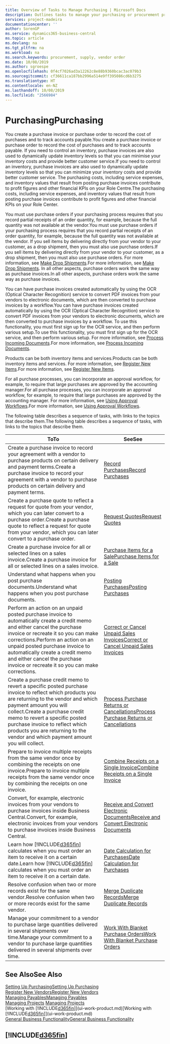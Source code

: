 ```yaml
---
title: Overview of Tasks to Manage Purchasing | Microsoft Docs
description: Outlines tasks to manage your purchasing or procurement processes, including how purchase invoices and purchase orders work.
services: project-madeira
documentationcenter: ''
author: SorenGP
ms.service: dynamics365-business-central
ms.topic: article
ms.devlang: na
ms.tgt_pltfrm: na
ms.workload: na
ms.search.keywords: procurement, supply, vendor order
ms.date: 10/08/2019
ms.author: sgroespe
ms.openlocfilehash: 0f4cf7026ad3a12262c8e88b9360bcac3ac079b3
ms.sourcegitcommit: cf36611ca187bb2996a514e9ff395086cd6b3275
ms.translationtype: HT
ms.contentlocale: en-NZ
ms.lasthandoff: 10/08/2019
ms.locfileid: "2566984"
---
```

# <a name="purchasing"></a><span data-ttu-id="aa3e4-103">Purchasing</span><span class="sxs-lookup"><span data-stu-id="aa3e4-103">Purchasing</span></span>
<span data-ttu-id="aa3e4-104">You create a purchase invoice or purchase order to record the cost of purchases and to track accounts payable.</span><span class="sxs-lookup"><span data-stu-id="aa3e4-104">You create a purchase invoice or purchase order to record the cost of purchases and to track accounts payable.</span></span> <span data-ttu-id="aa3e4-105">If you need to control an inventory, purchase invoices are also used to dynamically update inventory levels so that you can minimise your inventory costs and provide better customer service.</span><span class="sxs-lookup"><span data-stu-id="aa3e4-105">If you need to control an inventory, purchase invoices are also used to dynamically update inventory levels so that you can minimize your inventory costs and provide better customer service.</span></span> <span data-ttu-id="aa3e4-106">The purchasing costs, including service expenses, and inventory values that result from posting purchase invoices contribute to profit figures and other financial KPIs on your Role Centre.</span><span class="sxs-lookup"><span data-stu-id="aa3e4-106">The purchasing costs, including service expenses, and inventory values that result from posting purchase invoices contribute to profit figures and other financial KPIs on your Role Center.</span></span>

<span data-ttu-id="aa3e4-107">You must use purchase orders if your purchasing process requires that you record partial receipts of an order quantity, for example, because the full quantity was not available at the vendor.</span><span class="sxs-lookup"><span data-stu-id="aa3e4-107">You must use purchase orders if your purchasing process requires that you record partial receipts of an order quantity, for example, because the full quantity was not available at the vendor.</span></span> <span data-ttu-id="aa3e4-108">If you sell items by delivering directly from your vendor to your customer, as a drop shipment, then you must also use purchase orders.</span><span class="sxs-lookup"><span data-stu-id="aa3e4-108">If you sell items by delivering directly from your vendor to your customer, as a drop shipment, then you must also use purchase orders.</span></span> <span data-ttu-id="aa3e4-109">For more information, see [Make Drop Shipments](sales-how-drop-shipment.md).</span><span class="sxs-lookup"><span data-stu-id="aa3e4-109">For more information, see [Make Drop Shipments](sales-how-drop-shipment.md).</span></span> <span data-ttu-id="aa3e4-110">In all other aspects, purchase orders work the same way as purchase invoices.</span><span class="sxs-lookup"><span data-stu-id="aa3e4-110">In all other aspects, purchase orders work the same way as purchase invoices.</span></span>

<span data-ttu-id="aa3e4-111">You can have purchase invoices created automatically by using the OCR (Optical Character Recognition) service to convert PDF invoices from your vendors to electronic documents, which are then converted to purchase invoices by a workflow.</span><span class="sxs-lookup"><span data-stu-id="aa3e4-111">You can have purchase invoices created automatically by using the OCR (Optical Character Recognition) service to convert PDF invoices from your vendors to electronic documents, which are then converted to purchase invoices by a workflow.</span></span> <span data-ttu-id="aa3e4-112">To use this functionality, you must first sign up for the OCR service, and then perform various setup.</span><span class="sxs-lookup"><span data-stu-id="aa3e4-112">To use this functionality, you must first sign up for the OCR service, and then perform various setup.</span></span> <span data-ttu-id="aa3e4-113">For more information, see [Process Incoming Documents](across-process-income-documents.md).</span><span class="sxs-lookup"><span data-stu-id="aa3e4-113">For more information, see [Process Incoming Documents](across-process-income-documents.md).</span></span>      

<span data-ttu-id="aa3e4-114">Products can be both inventory items and services.</span><span class="sxs-lookup"><span data-stu-id="aa3e4-114">Products can be both inventory items and services.</span></span> <span data-ttu-id="aa3e4-115">For more information, see [Register New Items](inventory-how-register-new-items.md).</span><span class="sxs-lookup"><span data-stu-id="aa3e4-115">For more information, see [Register New Items](inventory-how-register-new-items.md).</span></span>

<span data-ttu-id="aa3e4-116">For all purchase processes, you can incorporate an approval workflow, for example, to require that large purchases are approved by the accounting manager.</span><span class="sxs-lookup"><span data-stu-id="aa3e4-116">For all purchase processes, you can incorporate an approval workflow, for example, to require that large purchases are approved by the accounting manager.</span></span> <span data-ttu-id="aa3e4-117">For more information, see [Using Approval Workflows](across-how-use-approval-workflows.md).</span><span class="sxs-lookup"><span data-stu-id="aa3e4-117">For more information, see [Using Approval Workflows](across-how-use-approval-workflows.md).</span></span>

<span data-ttu-id="aa3e4-118">The following table describes a sequence of tasks, with links to the topics that describe them.</span><span class="sxs-lookup"><span data-stu-id="aa3e4-118">The following table describes a sequence of tasks, with links to the topics that describe them.</span></span>

| <span data-ttu-id="aa3e4-119">To</span><span class="sxs-lookup"><span data-stu-id="aa3e4-119">To</span></span> | <span data-ttu-id="aa3e4-120">See</span><span class="sxs-lookup"><span data-stu-id="aa3e4-120">See</span></span> |
| --- | --- |
| <span data-ttu-id="aa3e4-121">Create a purchase invoice to record your agreement with a vendor to purchase products on certain delivery and payment terms.</span><span class="sxs-lookup"><span data-stu-id="aa3e4-121">Create a purchase invoice to record your agreement with a vendor to purchase products on certain delivery and payment terms.</span></span> |[<span data-ttu-id="aa3e4-122">Record Purchases</span><span class="sxs-lookup"><span data-stu-id="aa3e4-122">Record Purchases</span></span>](purchasing-how-record-purchases.md) |
|<span data-ttu-id="aa3e4-123">Create a purchase quote to reflect a request for quote from your vendor, which you can later convert to a purchase order.</span><span class="sxs-lookup"><span data-stu-id="aa3e4-123">Create a purchase quote to reflect a request for quote from your vendor, which you can later convert to a purchase order.</span></span>|[<span data-ttu-id="aa3e4-124">Request Quotes</span><span class="sxs-lookup"><span data-stu-id="aa3e4-124">Request Quotes</span></span>](purchasing-how-request-quotes.md)|
| <span data-ttu-id="aa3e4-125">Create a purchase invoice for all or selected lines on a sales invoice.</span><span class="sxs-lookup"><span data-stu-id="aa3e4-125">Create a purchase invoice for all or selected lines on a sales invoice.</span></span> |[<span data-ttu-id="aa3e4-126">Purchase Items for a Sale</span><span class="sxs-lookup"><span data-stu-id="aa3e4-126">Purchase Items for a Sale</span></span>](purchasing-how-purchase-products-sale.md) |
|<span data-ttu-id="aa3e4-127">Understand what happens when you post purchase documents.</span><span class="sxs-lookup"><span data-stu-id="aa3e4-127">Understand what happens when you post purchase documents.</span></span>|[<span data-ttu-id="aa3e4-128">Posting Purchases</span><span class="sxs-lookup"><span data-stu-id="aa3e4-128">Posting Purchases</span></span>](ui-post-purchases.md)|
| <span data-ttu-id="aa3e4-129">Perform an action on an unpaid posted purchase invoice to automatically create a credit memo and either cancel the purchase invoice or recreate it so you can make corrections.</span><span class="sxs-lookup"><span data-stu-id="aa3e4-129">Perform an action on an unpaid posted purchase invoice to automatically create a credit memo and either cancel the purchase invoice or recreate it so you can make corrections.</span></span> |[<span data-ttu-id="aa3e4-130">Correct or Cancel Unpaid Sales Invoices</span><span class="sxs-lookup"><span data-stu-id="aa3e4-130">Correct or Cancel Unpaid Sales Invoices</span></span>](purchasing-how-correct-cancel-unpaid-purchase-invoices.md) |
| <span data-ttu-id="aa3e4-131">Create a purchase credit memo to revert a specific posted purchase invoice to reflect which products you are returning to the vendor and which payment amount you will collect.</span><span class="sxs-lookup"><span data-stu-id="aa3e4-131">Create a purchase credit memo to revert a specific posted purchase invoice to reflect which products you are returning to the vendor and which payment amount you will collect.</span></span> |[<span data-ttu-id="aa3e4-132">Process Purchase Returns or Cancellations</span><span class="sxs-lookup"><span data-stu-id="aa3e4-132">Process Purchase Returns or Cancellations</span></span>](purchasing-how-register-new-vendors.md) |
|<span data-ttu-id="aa3e4-133">Prepare to invoice multiple receipts from the same vendor once by combining the receipts on one invoice.</span><span class="sxs-lookup"><span data-stu-id="aa3e4-133">Prepare to invoice multiple receipts from the same vendor once by combining the receipts on one invoice.</span></span>|[<span data-ttu-id="aa3e4-134">Combine Receipts on a Single Invoice</span><span class="sxs-lookup"><span data-stu-id="aa3e4-134">Combine Receipts on a Single Invoice</span></span>](purchasing-how-to-combine-receipts.md)|
|<span data-ttu-id="aa3e4-135">Convert, for example, electronic invoices from your vendors to purchase invoices inside Business Central.</span><span class="sxs-lookup"><span data-stu-id="aa3e4-135">Convert, for example, electronic invoices from your vendors to purchase invoices inside Business Central.</span></span>|[<span data-ttu-id="aa3e4-136">Receive and Convert Electronic Documents</span><span class="sxs-lookup"><span data-stu-id="aa3e4-136">Receive and Convert Electronic Documents</span></span>](purchasing-how-to-receive-and-convert-electronic-documents.md)|
| <span data-ttu-id="aa3e4-137">Learn how [!INCLUDE[d365fin](includes/d365fin_md.md)] calculates when you must order an item to receive it on a certain date.</span><span class="sxs-lookup"><span data-stu-id="aa3e4-137">Learn how [!INCLUDE[d365fin](includes/d365fin_md.md)] calculates when you must order an item to receive it on a certain date.</span></span>|[<span data-ttu-id="aa3e4-138">Date Calculation for Purchases</span><span class="sxs-lookup"><span data-stu-id="aa3e4-138">Date Calculation for Purchases</span></span>](purchasing-date-calculation-for-purchases.md)|
|<span data-ttu-id="aa3e4-139">Resolve confusion when two or more records exist for the same vendor.</span><span class="sxs-lookup"><span data-stu-id="aa3e4-139">Resolve confusion when two or more records exist for the same vendor.</span></span>|[<span data-ttu-id="aa3e4-140">Merge Duplicate Records</span><span class="sxs-lookup"><span data-stu-id="aa3e4-140">Merge Duplicate Records</span></span>](sales-how-merge-duplicate-records.md)|
|<span data-ttu-id="aa3e4-141">Manage your commitment to a vendor to purchase large quantities delivered in several shipments over time.</span><span class="sxs-lookup"><span data-stu-id="aa3e4-141">Manage your commitment to a vendor to purchase large quantities delivered in several shipments over time.</span></span>|[<span data-ttu-id="aa3e4-142">Work With Blanket Purchase Orders</span><span class="sxs-lookup"><span data-stu-id="aa3e4-142">Work With Blanket Purchase Orders</span></span>](sales-how-to-create-blanket-sales-orders.md)|

## <a name="see-also"></a><span data-ttu-id="aa3e4-143">See Also</span><span class="sxs-lookup"><span data-stu-id="aa3e4-143">See Also</span></span>
[<span data-ttu-id="aa3e4-144">Setting Up Purchasing</span><span class="sxs-lookup"><span data-stu-id="aa3e4-144">Setting Up Purchasing</span></span>](purchasing-setup-purchasing.md)  
[<span data-ttu-id="aa3e4-145">Register New Vendors</span><span class="sxs-lookup"><span data-stu-id="aa3e4-145">Register New Vendors</span></span>](purchasing-how-register-new-vendors.md)  
[<span data-ttu-id="aa3e4-146">Managing Payables</span><span class="sxs-lookup"><span data-stu-id="aa3e4-146">Managing Payables</span></span>](payables-manage-payables.md)  
<span data-ttu-id="aa3e4-147">[Managing Projects](projects-manage-projects.md)  </span><span class="sxs-lookup"><span data-stu-id="aa3e4-147">[Managing Projects](projects-manage-projects.md)  </span></span>  
<span data-ttu-id="aa3e4-148">[Working with [!INCLUDE[d365fin](includes/d365fin_md.md)]](ui-work-product.md)</span><span class="sxs-lookup"><span data-stu-id="aa3e4-148">[Working with [!INCLUDE[d365fin](includes/d365fin_md.md)]](ui-work-product.md)</span></span>  
[<span data-ttu-id="aa3e4-149">General Business Functionality</span><span class="sxs-lookup"><span data-stu-id="aa3e4-149">General Business Functionality</span></span>](ui-across-business-areas.md)

## [!INCLUDE[d365fin](includes/free_trial_md.md)]  
